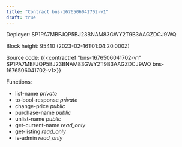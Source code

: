 ```yaml
---
title: "Contract bns-1676506041702-v1"
draft: true
---
```

Deployer: SP1PA7MBFJQP5BJ23BNAM83GWY2T9B3AAGZDCJ9WQ


 



Block height: 95410 (2023-02-16T01:04:20.000Z)

Source code: {{<contractref "bns-1676506041702-v1" SP1PA7MBFJQP5BJ23BNAM83GWY2T9B3AAGZDCJ9WQ bns-1676506041702-v1>}}

Functions:

* list-name _private_
* to-bool-response _private_
* change-price _public_
* purchase-name _public_
* unlist-name _public_
* get-current-name _read_only_
* get-listing _read_only_
* is-admin _read_only_
